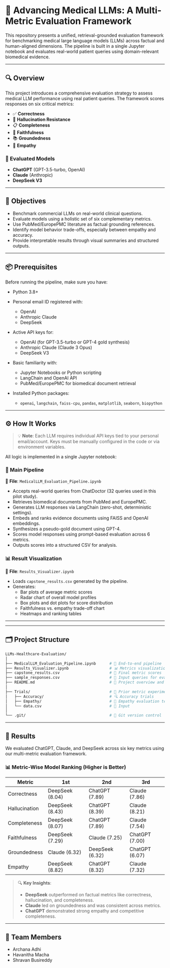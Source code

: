 # 🧠 Advancing Medical LLMs: A Multi-Metric Evaluation Framework

This repository presents a unified, retrieval-grounded evaluation framework for benchmarking medical large language models (LLMs) across factual and human-aligned dimensions. The pipeline is built in a single Jupyter notebook and evaluates real-world patient queries using domain-relevant biomedical evidence.

---

## 🔍 Overview

This project introduces a comprehensive evaluation strategy to assess medical LLM performance using real patient queries. The framework scores responses on six critical metrics:

- ✅ **Correctness**
- 🚫 **Hallucination Resistance**
- 📋 **Completeness**
- 🔁 **Faithfulness**
- 📚 **Groundedness**
- 💬 **Empathy**

### 🧪 Evaluated Models
- **ChatGPT** (GPT-3.5-turbo, OpenAI)
- **Claude** (Anthropic)
- **DeepSeek V3**

---

## 🎯 Objectives

- Benchmark commercial LLMs on real-world clinical questions.
- Evaluate models using a holistic set of six complementary metrics.
- Use PubMed/EuropePMC literature as factual grounding references.
- Identify model behavior trade-offs, especially between empathy and accuracy.
- Provide interpretable results through visual summaries and structured outputs.

---

## 📦 Prerequisites

Before running the pipeline, make sure you have:

- Python 3.8+
- Personal email ID registered with:
  - OpenAI
  - Anthropic Claude
  - DeepSeek
- Active API keys for:
  - OpenAI (for GPT-3.5-turbo or GPT-4 gold synthesis)
  - Anthropic Claude (Claude 3 Opus)
  - DeepSeek V3
- Basic familiarity with:
  - Jupyter Notebooks or Python scripting
  - LangChain and OpenAI API
  - PubMed/EuropePMC for biomedical document retrieval

- Installed Python packages:
  - `openai`, `langchain`, `faiss-cpu`, `pandas`, `matplotlib`, `seaborn`, `biopython`

---

## ⚙️ How It Works
> 💡 **Note**: Each LLM requires individual API keys tied to your personal email/account. Keys must be manually configured in the code or via environment variables.

All logic is implemented in a single Jupyter notebook:

### 🧮 Main Pipeline

📄 **File**: `MedicalLLM_Evaluation_Pipeline.ipynb`

- Accepts real-world queries from ChatDoctor (32 queries used in this pilot study).
- Retrieves biomedical documents from PubMed and EuropePMC.
- Generates LLM responses via LangChain (zero-shot, deterministic settings).
- Embeds and ranks evidence documents using FAISS and OpenAI embeddings.
- Synthesizes a pseudo-gold document using GPT-4.
- Scores model responses using prompt-based evaluation across 6 metrics.
- Outputs scores into a structured CSV for analysis.

### 📊 Result Visualization

📄 **File**: `Results_Visualizer.ipynb`

- Loads `capstone_results.csv` generated by the pipeline.
- Generates:
  - Bar plots of average metric scores
  - Radar chart of overall model profiles
  - Box plots and dot plots for score distribution
  - Faithfulness vs. empathy trade-off chart
  - Heatmaps and ranking tables

---


---

## 🗂️ Project Structure

```bash
LLMs-Healthcare-Evaluation/
│
├── MedicalLLM_Evaluation_Pipeline.ipynb      # 🔧 End-to-end pipeline
├── Results_Visualizer.ipynb                  # 📊 Metrics visualization
├── capstone_results.csv                      # 📁 Final metric scores
├── sample_responses.csv                      # 🧾 Input queries for evaluation
├── README.md                                 # 📄 Project overview and instructions
│
├── Trials/                                   # 🧪 Prior metric experiments
│   ├── Accuracy/                             # 🔍 Accuracy trials
│   ├── Empathy/                              # 💬 Empathy evaluation tests
│   └── data.csv                              # 🧾 Input
│
└── .git/                                     # 🌱 Git version control


```
---
## 🧪 Results

We evaluated ChatGPT, Claude, and DeepSeek across six key metrics using our multi-metric evaluation framework.

### 📊 Metric-Wise Model Ranking (Higher is Better)

| **Metric**       | **1st**                  | **2nd**                   | **3rd**                   |
|------------------|--------------------------|----------------------------|----------------------------|
| Correctness      | DeepSeek (8.04)          | ChatGPT (7.89)             | Claude (7.86)              |
| Hallucination    | DeepSeek (8.43)          | ChatGPT (8.39)             | Claude (8.21)              |
| Completeness     | DeepSeek (8.07)          | ChatGPT (7.89)             | Claude (7.54)              |
| Faithfulness     | DeepSeek (7.29)          | Claude (7.25)              | ChatGPT (7.00)             |
| Groundedness     | Claude (6.32)            | DeepSeek (6.32)            | ChatGPT (6.07)             |
| Empathy          | DeepSeek (8.82)          | ChatGPT (8.32)             | Claude (7.32)              |

> 🔍 **Key Insights**:  
> - **DeepSeek** outperformed on factual metrics like correctness, hallucination, and completeness.  
> - **Claude** led on groundedness and was consistent across metrics.  
> - **ChatGPT** demonstrated strong empathy and competitive completeness.

---

## 👥 Team Members

- Archana Adhi  
- Havanitha Macha  
- Shravan Busireddy

